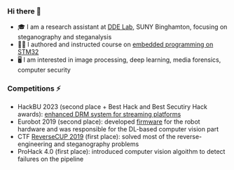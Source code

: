 ### Hi there 👋

- 🎓 I am a research assistant at [DDE Lab](https://dde.binghamton.edu/), SUNY Binghamton, focusing on steganography and steganalysis
- 👨‍🏫 I authored and instructed course on [embedded programming on STM32](https://github.com/edosedgar/stm32f0_ARM)
- 🖥️ I am interested in image processing, deep learning, media forensics, computer security

### Competitions ⚡
- HackBU 2023 (second place + Best Hack and Best Secutiry Hack awards): [enhanced DRM system for streaming platforms](https://devpost.com/software/drm-on-steroids)
- Eurobot 2019 (second place): developed [firmware](https://github.com/edosedgar/eurobot2019) for the robot hardware and was responsible for the DL-based computer vision part
- CTF [ReverseCUP 2019](http://cup19.reverseboom.club/sb.asp) (first place): solved most of the reverse-engineering and steganography problems
- ProHack 4.0 (first place): introduced computer vision algoithm to detect failures on the pipeline
